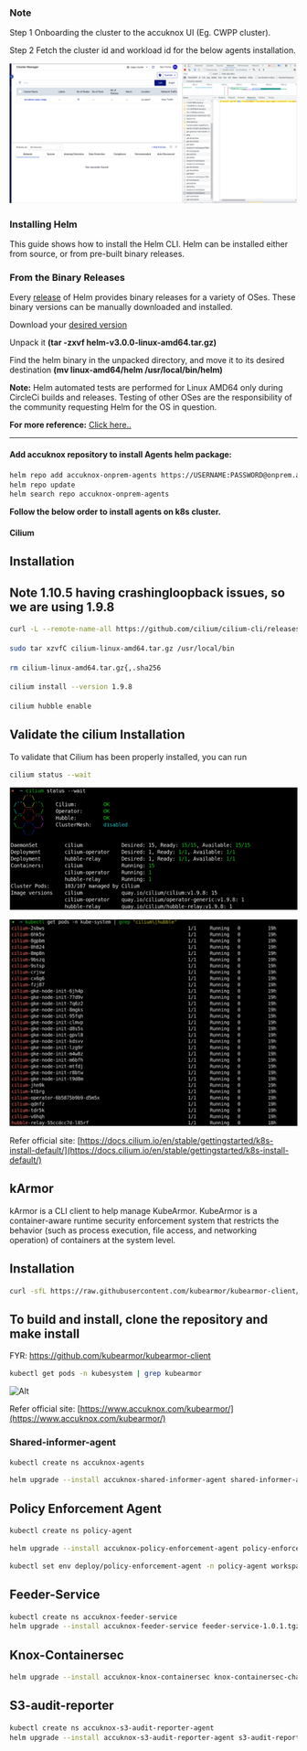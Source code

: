 ### Note

Step 1 Onboarding the cluster to the accuknox UI (Eg. CWPP cluster).

Step 2 Fetch the cluster id and workload id for the below agents installation.

![Alt](../images/onboard.png)

### Installing Helm
This guide shows how to install the Helm CLI. Helm can be installed either from source, or from pre-built binary releases.

### From the Binary Releases

Every [release](https://github.com/helm/helm/releases) of Helm provides binary releases for a variety of OSes. These binary versions can be manually downloaded and installed.

Download your [desired version](https://github.com/helm/helm/releases)

Unpack it <b>(tar -zxvf helm-v3.0.0-linux-amd64.tar.gz)</b>

Find the helm binary in the unpacked directory, and move it to its desired destination <b>(mv linux-amd64/helm /usr/local/bin/helm)</b>

<b>Note:</b> Helm automated tests are performed for Linux AMD64 only during CircleCi builds and releases. Testing of other OSes are the responsibility of the community requesting Helm for the OS in question.

<b>For more reference:</b> [Click here..](https://helm.sh/docs/intro/install/)

---

#### Add accuknox repository to install Agents helm package:

```sh
helm repo add accuknox-onprem-agents https://USERNAME:PASSWORD@onprem.accuknox.com/repository/accuknox-onprem-agents
helm repo update
helm search repo accuknox-onprem-agents
```

<b>Follow the below order to install agents on k8s cluster.</b>

#### Cilium

## Installation

## Note 1.10.5 having crashingloopback issues, so we are using 1.9.8

```sh
curl -L --remote-name-all https://github.com/cilium/cilium-cli/releases/latest/download/cilium-linux-amd64.tar.gz{,.sha256sum} sha256sum --check cilium-linux-amd64.tar.gz.sha256sum

sudo tar xzvfC cilium-linux-amd64.tar.gz /usr/local/bin

rm cilium-linux-amd64.tar.gz{,.sha256

cilium install --version 1.9.8

cilium hubble enable
```
## Validate the cilium Installation

To validate that Cilium has been properly installed, you can run

```sh
cilium status --wait
```

![Alt](../images/cilium-status.png)

![Alt](../images/cilium-pods.png)

Refer official site: [https://docs.cilium.io/en/stable/gettingstarted/k8s-install-default/](https://docs.cilium.io/en/stable/gettingstarted/k8s-install-default/) 

## kArmor
kArmor is a CLI client to help manage KubeArmor.
KubeArmor is a container-aware runtime security enforcement system that restricts the behavior (such as process execution, file access, and networking operation) of containers at the system level.

## Installation

```sh
curl -sfL https://raw.githubusercontent.com/kubearmor/kubearmor-client/main/install.sh | sh
```

## To build and install, clone the repository and make install

FYR: https://github.com/kubearmor/kubearmor-client

```sh
kubectl get pods -n kubesystem | grep kubearmor
```
![Alt](../kubearmor.png)

Refer official site: [https://www.accuknox.com/kubearmor/](https://www.accuknox.com/kubearmor/)

### Shared-informer-agent

```sh
kubectl create ns accuknox-agents
```

```sh
helm upgrade --install accuknox-shared-informer-agent shared-informer-agent-chart-1.0.1.tgz -n accuknox-agents
```

## Policy Enforcement Agent 

```sh
kubectl create ns policy-agent
```

```sh
helm upgrade --install accuknox-policy-enforcement-agent policy-enforcement-agent-1.0.1.tgz -n policy-agent
```

```sh
kubectl set env deploy/policy-enforcement-agent -n policy-agent workspace_id=236
```

## Feeder-Service

```sh
kubectl create ns accuknox-feeder-service
helm upgrade --install accuknox-feeder-service feeder-service-1.0.1.tgz -n accuknox-feeder-service
```
## Knox-Containersec

```sh
helm upgrade --install accuknox-knox-containersec knox-containersec-chart-1.0.1.tgz -n accuknox-agents
```

## S3-audit-reporter

```sh
kubectl create ns accuknox-s3-audit-reporter-agent
helm upgrade --install accuknox-s3-audit-reporter-agent s3-audit-reporter-charts-1.0.1.tgz -n accuknox-s3-audit-reporter-agent
```